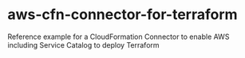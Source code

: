 # aws-cfn-connector-for-terraform
Reference example for a CloudFormation Connector to enable AWS including Service Catalog to deploy Terraform
